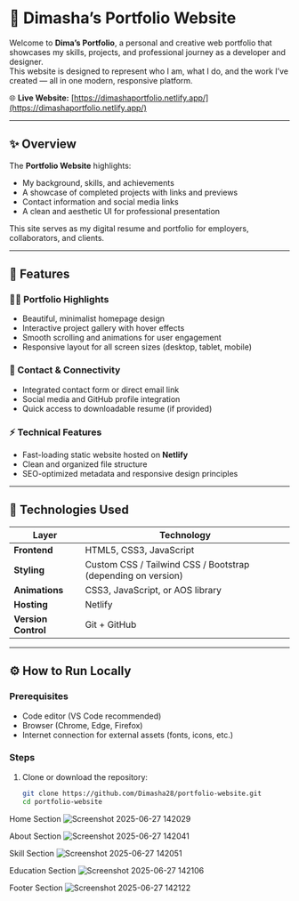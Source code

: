 # 💼 Dimasha’s Portfolio Website

Welcome to **Dima’s Portfolio**, a personal and creative web portfolio that showcases my skills, projects, and professional journey as a developer and designer.  
This website is designed to represent who I am, what I do, and the work I’ve created — all in one modern, responsive platform.

🌐 **Live Website:** [https://dimashaportfolio.netlify.app/](https://dimashaportfolio.netlify.app/)

---

## ✨ Overview

The **Portfolio Website** highlights:
- My background, skills, and achievements  
- A showcase of completed projects with links and previews  
- Contact information and social media links  
- A clean and aesthetic UI for professional presentation  

This site serves as my digital resume and portfolio for employers, collaborators, and clients.

---

## 🚀 Features

### 🧑‍🎨 Portfolio Highlights
- Beautiful, minimalist homepage design  
- Interactive project gallery with hover effects  
- Smooth scrolling and animations for user engagement  
- Responsive layout for all screen sizes (desktop, tablet, mobile)

### 💬 Contact & Connectivity
- Integrated contact form or direct email link  
- Social media and GitHub profile integration  
- Quick access to downloadable resume (if provided)

### ⚡ Technical Features
- Fast-loading static website hosted on **Netlify**  
- Clean and organized file structure  
- SEO-optimized metadata and responsive design principles  

---

## 🧰 Technologies Used

| Layer | Technology |
|-------|-------------|
| **Frontend** | HTML5, CSS3, JavaScript |
| **Styling** | Custom CSS / Tailwind CSS / Bootstrap (depending on version) |
| **Animations** | CSS3, JavaScript, or AOS library |
| **Hosting** | Netlify |
| **Version Control** | Git + GitHub |

---

## ⚙️ How to Run Locally

### Prerequisites
- Code editor (VS Code recommended)  
- Browser (Chrome, Edge, Firefox)  
- Internet connection for external assets (fonts, icons, etc.)

### Steps
1. Clone or download the repository:
   ```bash
   git clone https://github.com/Dimasha28/portfolio-website.git
   cd portfolio-website

Home Section
![Screenshot 2025-06-27 142029](https://github.com/user-attachments/assets/ecdc4129-39c5-4b7a-8a99-e065b34e18ab)

About Section
![Screenshot 2025-06-27 142041](https://github.com/user-attachments/assets/d2597e07-3a4b-4215-9b84-d64974fce825)

Skill Section
![Screenshot 2025-06-27 142051](https://github.com/user-attachments/assets/f004cacb-ac86-4280-816a-70876f9004d0)

Education Section
![Screenshot 2025-06-27 142106](https://github.com/user-attachments/assets/1befdccb-7eba-403d-a906-d04ba57a677f)

Footer Section
![Screenshot 2025-06-27 142122](https://github.com/user-attachments/assets/f938fbe2-bae4-4b95-a60d-5a307b883040)




